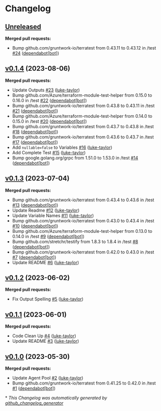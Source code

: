 # Changelog

## [Unreleased](https://github.com/Azure/terraform-azurerm-alz-management/tree/HEAD)

**Merged pull requests:**

- Bump github.com/gruntwork-io/terratest from 0.43.11 to 0.43.12 in /test [\#24](https://github.com/Azure/terraform-azurerm-alz-management/pull/24) ([dependabot[bot]](https://github.com/apps/dependabot))

## [v0.1.4](https://github.com/Azure/terraform-azurerm-alz-management/tree/v0.1.4) (2023-08-06)

**Merged pull requests:**

- Update Outputs [\#23](https://github.com/Azure/terraform-azurerm-alz-management/pull/23) ([luke-taylor](https://github.com/luke-taylor))
- Bump github.com/Azure/terraform-module-test-helper from 0.15.0 to 0.16.0 in /test [\#22](https://github.com/Azure/terraform-azurerm-alz-management/pull/22) ([dependabot[bot]](https://github.com/apps/dependabot))
- Bump github.com/gruntwork-io/terratest from 0.43.8 to 0.43.11 in /test [\#21](https://github.com/Azure/terraform-azurerm-alz-management/pull/21) ([dependabot[bot]](https://github.com/apps/dependabot))
- Bump github.com/Azure/terraform-module-test-helper from 0.14.0 to 0.15.0 in /test [\#20](https://github.com/Azure/terraform-azurerm-alz-management/pull/20) ([dependabot[bot]](https://github.com/apps/dependabot))
- Bump github.com/gruntwork-io/terratest from 0.43.7 to 0.43.8 in /test [\#18](https://github.com/Azure/terraform-azurerm-alz-management/pull/18) ([dependabot[bot]](https://github.com/apps/dependabot))
- Bump github.com/gruntwork-io/terratest from 0.43.6 to 0.43.7 in /test [\#17](https://github.com/Azure/terraform-azurerm-alz-management/pull/17) ([dependabot[bot]](https://github.com/apps/dependabot))
- Add `nullable=false` to Variables [\#16](https://github.com/Azure/terraform-azurerm-alz-management/pull/16) ([luke-taylor](https://github.com/luke-taylor))
- Add Complete Test [\#15](https://github.com/Azure/terraform-azurerm-alz-management/pull/15) ([luke-taylor](https://github.com/luke-taylor))
- Bump google.golang.org/grpc from 1.51.0 to 1.53.0 in /test [\#14](https://github.com/Azure/terraform-azurerm-alz-management/pull/14) ([dependabot[bot]](https://github.com/apps/dependabot))

## [v0.1.3](https://github.com/Azure/terraform-azurerm-alz-management/tree/v0.1.3) (2023-07-04)

**Merged pull requests:**

- Bump github.com/gruntwork-io/terratest from 0.43.4 to 0.43.6 in /test [\#13](https://github.com/Azure/terraform-azurerm-alz-management/pull/13) ([dependabot[bot]](https://github.com/apps/dependabot))
- Update Readme [\#12](https://github.com/Azure/terraform-azurerm-alz-management/pull/12) ([luke-taylor](https://github.com/luke-taylor))
- Update Variable Names  [\#11](https://github.com/Azure/terraform-azurerm-alz-management/pull/11) ([luke-taylor](https://github.com/luke-taylor))
- Bump github.com/gruntwork-io/terratest from 0.43.0 to 0.43.4 in /test [\#10](https://github.com/Azure/terraform-azurerm-alz-management/pull/10) ([dependabot[bot]](https://github.com/apps/dependabot))
- Bump github.com/Azure/terraform-module-test-helper from 0.13.0 to 0.14.0 in /test [\#9](https://github.com/Azure/terraform-azurerm-alz-management/pull/9) ([dependabot[bot]](https://github.com/apps/dependabot))
- Bump github.com/stretchr/testify from 1.8.3 to 1.8.4 in /test [\#8](https://github.com/Azure/terraform-azurerm-alz-management/pull/8) ([dependabot[bot]](https://github.com/apps/dependabot))
- Bump github.com/gruntwork-io/terratest from 0.42.0 to 0.43.0 in /test [\#7](https://github.com/Azure/terraform-azurerm-alz-management/pull/7) ([dependabot[bot]](https://github.com/apps/dependabot))
- Update README [\#6](https://github.com/Azure/terraform-azurerm-alz-management/pull/6) ([luke-taylor](https://github.com/luke-taylor))

## [v0.1.2](https://github.com/Azure/terraform-azurerm-alz-management/tree/v0.1.2) (2023-06-02)

**Merged pull requests:**

- Fix Output Spelling  [\#5](https://github.com/Azure/terraform-azurerm-alz-management/pull/5) ([luke-taylor](https://github.com/luke-taylor))

## [v0.1.1](https://github.com/Azure/terraform-azurerm-alz-management/tree/v0.1.1) (2023-06-01)

**Merged pull requests:**

- Code Clean Up  [\#4](https://github.com/Azure/terraform-azurerm-alz-management/pull/4) ([luke-taylor](https://github.com/luke-taylor))
- Update README [\#3](https://github.com/Azure/terraform-azurerm-alz-management/pull/3) ([luke-taylor](https://github.com/luke-taylor))

## [v0.1.0](https://github.com/Azure/terraform-azurerm-alz-management/tree/v0.1.0) (2023-05-30)

**Merged pull requests:**

- Update Agent Pool [\#2](https://github.com/Azure/terraform-azurerm-alz-management/pull/2) ([luke-taylor](https://github.com/luke-taylor))
- Bump github.com/gruntwork-io/terratest from 0.41.25 to 0.42.0 in /test [\#1](https://github.com/Azure/terraform-azurerm-alz-management/pull/1) ([dependabot[bot]](https://github.com/apps/dependabot))



\* *This Changelog was automatically generated by [github_changelog_generator](https://github.com/github-changelog-generator/github-changelog-generator)*
